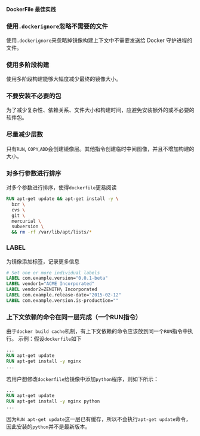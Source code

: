 #### DockerFile 最佳实践
### 使用`.dockerignore`忽略不需要的文件
使用`.dockerignore`来忽略掉镜像构建上下文中不需要发送给 Docker 守护进程的文件。

### 使用多阶段构建
使用多阶段构建能够大幅度减少最终的镜像大小。

### 不要安装不必要的包
为了减少复杂性、依赖关系、文件大小和构建时间，应避免安装额外的或不必要的软件包。

### 尽量减少层数
只有`RUN`, `COPY`,`ADD`会创建镜像层。其他指令创建临时中间图像，并且不增加构建的大小。

### 对多行参数进行排序
对多个参数进行排序，使得`dockerfile`更易阅读
```dockerfile
RUN apt-get update && apt-get install -y \
  bzr \
  cvs \
  git \
  mercurial \
  subversion \
  && rm -rf /var/lib/apt/lists/*
```

### LABEL
为镜像添加标签，记录更多信息
```dockerfile
# Set one or more individual labels
LABEL com.example.version="0.0.1-beta"
LABEL vendor1="ACME Incorporated"
LABEL vendor2=ZENITH\ Incorporated
LABEL com.example.release-date="2015-02-12"
LABEL com.example.version.is-production=""
```

### 上下文依赖的命令在同一层完成（一个RUN指令）
由于`docker build cache`机制，有上下文依赖的命令应该放到同一个`RUN`指令中执行。
示例：假设`dockerfile`如下
```dockerfile
...
RUN apt-get update
RUN apt-get install -y nginx
...
```
若用户想修改`dockerfile`给镜像中添加`python`程序，则如下所示：  

```dockerfile
...
RUN apt-get update
RUN apt-get install -y nginx python
...
```
因为`RUN apt-get update`这一层已有缓存，所以不会执行`apt-get update`命令，因此安装的`python`并不是最新版本。